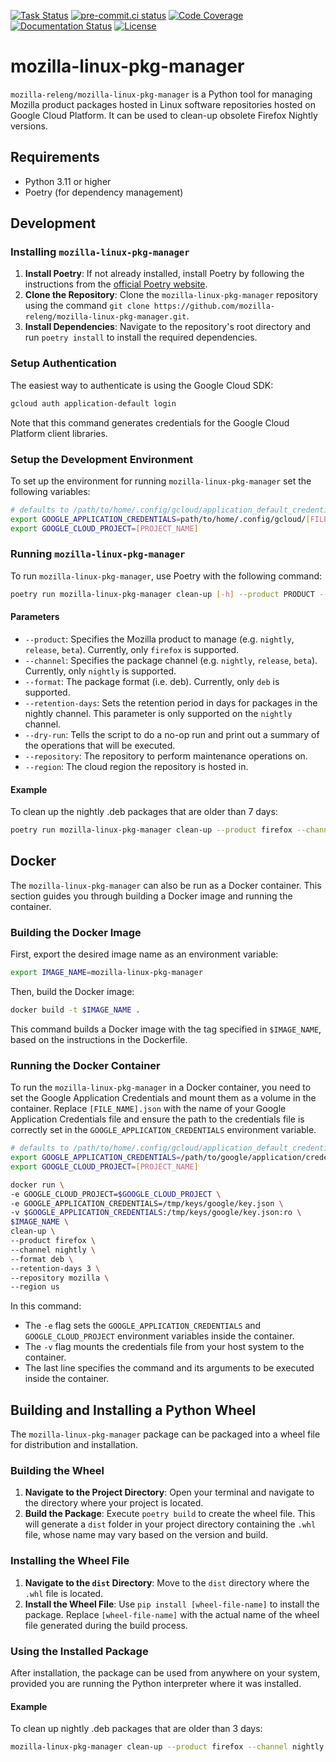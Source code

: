 [![Task Status](https://firefox-ci-tc.services.mozilla.com/api/github/v1/repository/mozilla-releng/mozilla-linux-pkg-manager/main/badge.svg)](https://firefox-ci-tc.services.mozilla.com/api/github/v1/repository/mozilla-releng/mozilla-linux-pkg-manager/main/latest)
[![pre-commit.ci status](https://results.pre-commit.ci/badge/github/mozilla-releng/mozilla-linux-pkg-manager/main.svg)](https://results.pre-commit.ci/latest/github/mozilla-releng/mozilla-linux-pkg-manager/main)
[![Code Coverage](https://codecov.io/gh/mozilla-releng/mozilla-linux-pkg-manager/branch/main/graph/badge.svg?token=GJIV52ZQNP)](https://codecov.io/gh/mozilla-releng/mozilla-linux-pkg-manager)
[![Documentation Status](https://readthedocs.org/projects/mozilla-linux-pkg-manager/badge/?version=latest)](https://mozilla-linux-pkg-manager.readthedocs.io/en/latest/?badge=latest)
[![License](https://img.shields.io/badge/license-MPL%202.0-orange.svg)](http://mozilla.org/MPL/2.0)

# mozilla-linux-pkg-manager

`mozilla-releng/mozilla-linux-pkg-manager` is a Python tool for managing Mozilla product packages hosted in Linux software repositories hosted on Google Cloud Platform.
It can be used to clean-up obsolete Firefox Nightly versions.

## Requirements
- Python 3.11 or higher
- Poetry (for dependency management)

## Development

### Installing `mozilla-linux-pkg-manager`
1. **Install Poetry**: If not already installed, install Poetry by following the instructions from the [official Poetry website](https://python-poetry.org/docs/).
2. **Clone the Repository**: Clone the `mozilla-linux-pkg-manager` repository using the command `git clone https://github.com/mozilla-releng/mozilla-linux-pkg-manager.git`.
3. **Install Dependencies**: Navigate to the repository's root directory and run `poetry install` to install the required dependencies.

### Setup Authentication
The easiest way to authenticate is using the Google Cloud SDK:

```bash
gcloud auth application-default login
```
Note that this command generates credentials for the Google Cloud Platform client libraries.

### Setup the Development Environment
To set up the environment for running `mozilla-linux-pkg-manager` set the following variables:

```bash
# defaults to /path/to/home/.config/gcloud/application_default_credentials.json
export GOOGLE_APPLICATION_CREDENTIALS=path/to/home/.config/gcloud/[FILENAME].json
export GOOGLE_CLOUD_PROJECT=[PROJECT_NAME]
```

### Running `mozilla-linux-pkg-manager`
To run `mozilla-linux-pkg-manager`, use Poetry with the following command:
```bash
poetry run mozilla-linux-pkg-manager clean-up [-h] --product PRODUCT --channel CHANNEL --format FORMAT --repository REPOSITORY --region REGION [--retention-days RETENTION_DAYS] [--dry-run]
```
#### Parameters
- `--product`: Specifies the Mozilla product to manage (e.g. `nightly`, `release`, `beta`). Currently, only `firefox` is supported.
- `--channel`: Specifies the package channel (e.g. `nightly`, `release`, `beta`). Currently, only `nightly` is supported.
- `--format`: The package format (i.e. deb). Currently, only `deb` is supported.
- `--retention-days`: Sets the retention period in days for packages in the nightly channel. This parameter is only supported on the `nightly` channel.
- `--dry-run`: Tells the script to do a no-op run and print out a summary of the operations that will be executed.
- `--repository`: The repository to perform maintenance operations on.
- `--region`: The cloud region the repository is hosted in.

#### Example
To clean up the nightly .deb packages that are older than 7 days:

```bash
poetry run mozilla-linux-pkg-manager clean-up --product firefox --channel nightly --format deb --retention-days 7 --repository mozilla --region us
```

## Docker

The `mozilla-linux-pkg-manager` can also be run as a Docker container. This section guides you through building a Docker image and running the container.

### Building the Docker Image

First, export the desired image name as an environment variable:

```bash
export IMAGE_NAME=mozilla-linux-pkg-manager
```

Then, build the Docker image:

```bash
docker build -t $IMAGE_NAME .
```

This command builds a Docker image with the tag specified in `$IMAGE_NAME`, based on the instructions in the Dockerfile.

### Running the Docker Container

To run the `mozilla-linux-pkg-manager` in a Docker container, you need to set the Google Application Credentials and mount them as a volume in the container. Replace `[FILE_NAME].json` with the name of your Google Application Credentials file and ensure the path to the credentials file is correctly set in the `GOOGLE_APPLICATION_CREDENTIALS` environment variable.

```bash
# defaults to /path/to/home/.config/gcloud/application_default_credentials.json
export GOOGLE_APPLICATION_CREDENTIALS=/path/to/google/application/credentials/[FILE_NAME].json
export GOOGLE_CLOUD_PROJECT=[PROJECT_NAME]

docker run \
-e GOOGLE_CLOUD_PROJECT=$GOOGLE_CLOUD_PROJECT \
-e GOOGLE_APPLICATION_CREDENTIALS=/tmp/keys/google/key.json \
-v $GOOGLE_APPLICATION_CREDENTIALS:/tmp/keys/google/key.json:ro \
$IMAGE_NAME \
clean-up \
--product firefox \
--channel nightly \
--format deb \
--retention-days 3 \
--repository mozilla \
--region us
```

In this command:
- The `-e` flag sets the `GOOGLE_APPLICATION_CREDENTIALS` and `GOOGLE_CLOUD_PROJECT` environment variables inside the container.
- The `-v` flag mounts the credentials file from your host system to the container.
- The last line specifies the command and its arguments to be executed inside the container.

## Building and Installing a Python Wheel

The `mozilla-linux-pkg-manager` package can be packaged into a wheel file for distribution and installation.

### Building the Wheel
1. **Navigate to the Project Directory**: Open your terminal and navigate to the directory where your project is located.
2. **Build the Package**: Execute `poetry build` to create the wheel file. This will generate a `dist` folder in your project directory containing the `.whl` file, whose name may vary based on the version and build.

### Installing the Wheel File
1. **Navigate to the `dist` Directory**: Move to the `dist` directory where the `.whl` file is located.
2. **Install the Wheel File**: Use `pip install [wheel-file-name]` to install the package. Replace `[wheel-file-name]` with the actual name of the wheel file generated during the build process.

### Using the Installed Package
After installation, the package can be used from anywhere on your system, provided you are running the Python interpreter where it was installed.

#### Example
To clean up nightly .deb packages that are older than 3 days:

```bash
mozilla-linux-pkg-manager clean-up --product firefox --channel nightly --format deb --retention-days 3 --repository mozilla --region us
```
